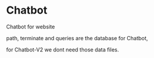 # Chatbot
Chatbot for website


path, terminate and queries are the database for Chatbot,


for Chatbot-V2 we dont need those data files.
